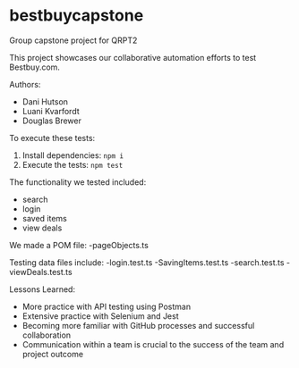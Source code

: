 # bestbuycapstone
Group capstone project for QRPT2

This project showcases our collaborative automation efforts to test
Bestbuy.com.

Authors:

- Dani Hutson
- Luani Kvarfordt
- Douglas Brewer

To execute these tests:

1. Install dependencies: `npm i`
1. Execute the tests: `npm test`

The functionality we tested included:
- search
- login
- saved items
- view deals

We made a POM file:
-pageObjects.ts

Testing data files include:
-login.test.ts
-SavingItems.test.ts
-search.test.ts
-viewDeals.test.ts

Lessons Learned:
- More practice with API testing using Postman
- Extensive practice with Selenium and Jest
- Becoming more familiar with GitHub processes and successful collaboration
- Communication within a team is crucial to the success of the team and project outcome
